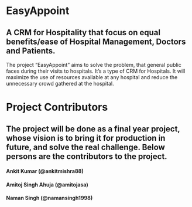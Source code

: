 # EasyAppoint
## A CRM for Hospitality that focus on equal benefits/ease of Hospital Management, Doctors and Patients.

The project “EasyAppoint” aims to solve the problem, that general public faces during their visits to hospitals. It’s a type of CRM for Hospitals. It will maximize the use of resources available at any hospital and reduce the unnecessary crowd gathered at the hospital.


# Project Contributors
## The project will be done as a final year project, whose vision is to bring it for production in future, and solve the real challenge. Below persons are the contributors to the project.

#### Ankit Kumar (@ankitmishra88)
#### Amitoj Singh Ahuja (@amitojasa)
#### Naman Singh (@namansingh1998)













